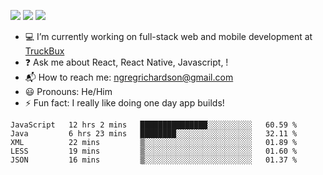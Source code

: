 [![](https://badgen.net/twitter/follow/ngregrichardson?icon=twitter)](https://twitter.com/ngregrichardson)
[![](https://badgen.net/badge/Support%20Me%20On/Ko%2Dfi/blue?icon=kofi)](https://ko-fi.com/ngregrichardson)
[![](https://badgen.net/badge/Support%20Me%20On/Liberapay/yellow)](https://liberapay.com/ngregrichardson)

- :computer: I’m currently working on full-stack web and mobile development at [TruckBux](https://truckbux.com)
- :question: Ask me about React, React Native, Javascript, !
- :mailbox_with_mail: How to reach me: <a href="mailto:ngregrichardson@gmail.com">ngregrichardson@gmail.com</a>
- :smiley: Pronouns: He/Him
- :zap: Fun fact: I really like doing one day app builds!

<!--START_SECTION:waka-->
```text
JavaScript   12 hrs 2 mins   ███████████████░░░░░░░░░░   60.59 % 
Java         6 hrs 23 mins   ████████░░░░░░░░░░░░░░░░░   32.11 % 
XML          22 mins         ▒░░░░░░░░░░░░░░░░░░░░░░░░   01.89 % 
LESS         19 mins         ▒░░░░░░░░░░░░░░░░░░░░░░░░   01.60 % 
JSON         16 mins         ▒░░░░░░░░░░░░░░░░░░░░░░░░   01.37 % 
```
<!--END_SECTION:waka-->
